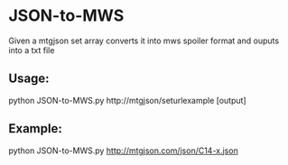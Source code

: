 JSON-to-MWS
==========

Given a mtgjson set array converts it into mws spoiler format and ouputs into a txt file

## Usage:
python JSON-to-MWS.py http://mtgjson/seturlexample [output]

## Example:
python JSON-to-MWS.py http://mtgjson.com/json/C14-x.json
